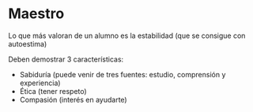 # Maestro
Lo que más valoran de un alumno es la estabilidad (que se consigue con autoestima)

Deben demostrar 3 características:
- Sabiduría (puede venir de tres fuentes: estudio, comprensión y experiencia)
- Ética (tener respeto)
- Compasión (interés en ayudarte)